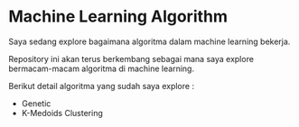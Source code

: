 # Machine Learning Algorithm

Saya sedang explore bagaimana algoritma dalam machine learning bekerja.

Repository ini akan terus berkembang sebagai mana saya explore bermacam-macam algoritma di machine learning. 

Berikut detail algoritma yang sudah saya explore : 
- Genetic
- K-Medoids Clustering
